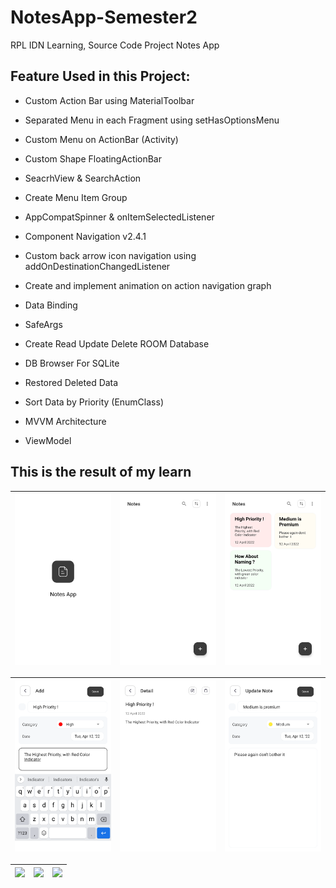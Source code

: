 # NotesApp-Semester2
RPL IDN Learning, Source Code Project Notes App

## Feature Used in this Project: 
- Custom Action Bar using MaterialToolbar
- Separated Menu in each Fragment using setHasOptionsMenu
- Custom Menu on ActionBar (Activity)

- Custom Shape FloatingActionBar
- SeacrhView & SearchAction
- Create Menu Item Group

- AppCompatSpinner & onItemSelectedListener
- Component Navigation v2.4.1
- Custom back arrow icon navigation using addOnDestinationChangedListener

- Create and implement animation on action navigation graph
- Data Binding
- SafeArgs

- Create Read Update Delete ROOM Database
- DB Browser For SQLite
- Restored Deleted Data

- Sort Data by Priority (EnumClass)
- MVVM Architecture
- ViewModel

## This is the result of my learn
| <img src="/images/ss1.png"/> | <img src="/images/ss2.png"/> | <img src="/images/ss3.png"/> |
| :--: | :--: | :--: |

| <img src="/images/ss4.png"/> | <img src="/images/ss5.png"/> | <img src="/images/ss6.png"/> |
| :--: | :--: | :--: |

| <img src="/images/ss7.png"/> | <img src="/images/ss8.png"/> | <img src="/images/ss9.png"/> |
| :--: | :--: | :--: |
